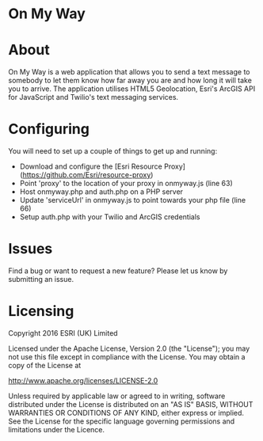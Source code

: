 # **On My Way**

# About

On My Way is a web application that allows you to send a text message to somebody to let them know how far away you are and how long it will take you to arrive. The application utilises HTML5 Geolocation, Esri's ArcGIS API for JavaScript and Twilio's text messaging services. 

# Configuring
You will need to set up a couple of things to get up and running:
- Download and configure the [Esri Resource Proxy] (https://github.com/Esri/resource-proxy)
- Point 'proxy' to the location of your proxy in onmyway.js (line 63)
- Host onmyway.php and auth.php on a PHP server
- Update 'serviceUrl' in onmyway.js to point towards your php file (line 66)
- Setup auth.php with your Twilio and ArcGIS credentials 

# Issues

Find a bug or want to request a new feature? Please let us know by submitting an issue.

# Licensing

Copyright 2016 ESRI (UK) Limited

Licensed under the Apache License, Version 2.0 (the "License"); you may not use this file except in compliance with the License. You may obtain a copy of the License at

http://www.apache.org/licenses/LICENSE-2.0

Unless required by applicable law or agreed to in writing, software distributed under the License is distributed on an "AS IS" BASIS, WITHOUT WARRANTIES OR CONDITIONS OF ANY KIND, either express or implied. See the License for the specific language governing permissions and limitations under the Licence.

